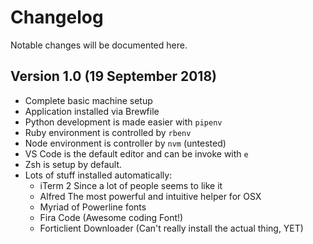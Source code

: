# Changelog

Notable changes will be documented here.

## Version 1.0 (19 September 2018)

- Complete basic machine setup
- Application installed via Brewfile
- Python development is made easier with `pipenv`
- Ruby environment is controlled by `rbenv`
- Node environment is controller by `nvm` (untested)
- VS Code is the default editor and can be invoke with `e`
- Zsh is setup by default.  
- Lots of stuff installed automatically:
    - iTerm 2 Since a lot of people seems to like it
    - Alfred The most powerful and intuitive helper for OSX
    - Myriad of Powerline fonts
    - Fira Code (Awesome coding Font!)
    - Forticlient Downloader (Can't really install the actual thing, YET)
